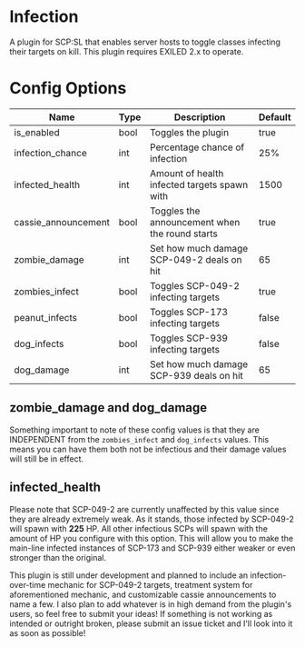 # Infection
A plugin for SCP:SL that enables server hosts to toggle classes infecting their targets on kill. This plugin requires EXILED 2.x to operate.
# Config Options

| Name | Type | Description | Default |
| --- | --- | --- | --- |
| is_enabled | bool | Toggles the plugin | true |
| infection_chance | int | Percentage chance of infection | 25% |
| infected_health | int | Amount of health infected targets spawn with | 1500 |
| cassie_announcement | bool | Toggles the announcement when the round starts | true |
| zombie_damage | int | Set how much damage SCP-049-2 deals on hit | 65 |
| zombies_infect | bool | Toggles SCP-049-2 infecting targets | true |
| peanut_infects | bool | Toggles SCP-173 infecting targets | false |
| dog_infects | bool | Toggles SCP-939 infecting targets | false |
| dog_damage | int | Set how much damage SCP-939 deals on hit | 65 |

## zombie_damage and dog_damage
Something important to note of these config values is that they are INDEPENDENT from the `zombies_infect` and `dog_infects` values. This means you can have them both not be infectious and their damage values will still be in effect.

## infected_health
Please note that SCP-049-2 are currently unaffected by this value since they are already extremely weak. As it stands, those infected by SCP-049-2 will spawn with **225** HP. All other infectious SCPs will spawn with the amount of HP you configure with this option. This will allow you to make the main-line infected instances of SCP-173 and SCP-939 either weaker or even stronger than the original.

This plugin is still under development and planned to include an infection-over-time mechanic for SCP-049-2 targets, treatment system for aforementioned mechanic, and customizable cassie announcements to name a few. I also plan to add whatever is in high demand from the plugin's users, so feel free to submit your ideas!
If something is not working as intended or outright broken, please submit an issue ticket and I'll look into it as soon as possible!
